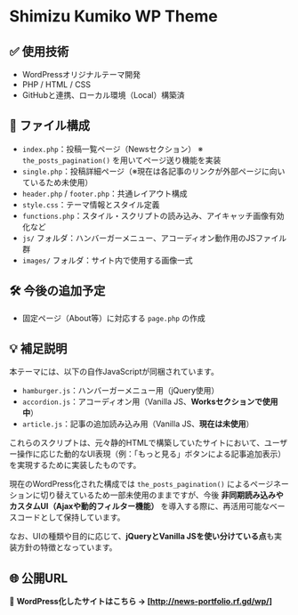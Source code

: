 # Shimizu Kumiko WP Theme

## ✅ 使用技術
- WordPressオリジナルテーマ開発
- PHP / HTML / CSS
- GitHubと連携、ローカル環境（Local）構築済

## 📂 ファイル構成

- `index.php`：投稿一覧ページ（Newsセクション） ※ `the_posts_pagination()` を用いてページ送り機能を実装
- `single.php`：投稿詳細ページ（※現在は各記事のリンクが外部ページに向いているため未使用）
- `header.php` / `footer.php`：共通レイアウト構成
- `style.css`：テーマ情報とスタイル定義
- `functions.php`：スタイル・スクリプトの読み込み、アイキャッチ画像有効化など
- `js/` フォルダ：ハンバーガーメニュー、アコーディオン動作用のJSファイル群
- `images/` フォルダ：サイト内で使用する画像一式

## 🛠 今後の追加予定
- 固定ページ（About等）に対応する `page.php` の作成

## 💡 補足説明
本テーマには、以下の自作JavaScriptが同梱されています。

- `hamburger.js`：ハンバーガーメニュー用（jQuery使用）
- `accordion.js`：アコーディオン用（Vanilla JS、**Worksセクションで使用中**）
- `article.js`：記事の追加読み込み用（Vanilla JS、**現在は未使用**）

これらのスクリプトは、元々静的HTMLで構築していたサイトにおいて、ユーザー操作に応じた動的なUI表現（例：「もっと見る」ボタンによる記事追加表示）を実現するために実装したものです。  

現在のWordPress化された構成では `the_posts_pagination()` によるページネーションに切り替えているため一部未使用のままですが、今後 **非同期読み込みやカスタムUI（Ajaxや動的フィルター機能）** を導入する際に、再活用可能なベースコードとして保持しています。

なお、UIの種類や目的に応じて、**jQueryとVanilla JSを使い分けている点**も実装方針の特徴となっています。

## 🌐 公開URL

📌 **WordPress化したサイトはこちら → [http://news-portfolio.rf.gd/wp/]**

<!-- 
💡 補足理解メモ（自分用）

■ 非同期読み込み（AJAX）
- ページ全体を再読み込みせず、一部のデータだけを裏で取得して画面に表示する技術。
- 例：「もっと見る」ボタンを押すと、新しい記事が下に追加される。

■ カスタムUI
- ユーザーが触れる見た目や操作パーツを自作すること。
- 例：アコーディオン、タブ、絞り込みボタン、スライダーなど。
- WordPress標準機能にない動きを、JavaScriptやCSSで追加していく。

■ article.js の位置づけ
- WordPressではページ送り（the_posts_pagination）を使っているが、
- 将来的に「もっと見る」式の表示や非同期更新などを実装したい時のベースとして保存。
-->
